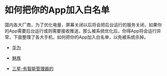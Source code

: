 # 如何把你的App加入白名单

国内各大厂商，为了优化电量，屏幕关闭以后将会把后台运行的服务关闭，如果你的App需要后台运行或则需要接收推送，那么被系统优化后，你得App将会运行异常，下面整理了各大手机，如何把你的App加入白名单，以免被系统杀掉。

* [华为](https://github.com/lorcanluo/androidwhitelist/blob/master/huawei/%E5%8D%8E%E4%B8%BA%E6%89%8B%E6%9C%BA%E6%B7%BB%E5%8A%A0%E7%99%BD%E5%90%8D%E5%8D%95.md)

* [魅族](https://github.com/lorcanluo/androidwhitelist/blob/master/meizhu/%E9%AD%85%E6%97%8F%E6%80%8E%E4%B9%88%E8%AE%BE%E7%BD%AE%E7%99%BD%E5%90%8D%E5%8D%95.md)

* [三星-有智能管理器的](https://github.com/lorcanluo/androidwhitelist/blob/master/sanxing/%E4%B8%89%E6%98%9F%EF%BC%88%E5%B8%A6%E6%99%BA%E8%83%BD%E7%AE%A1%E7%90%86%E5%99%A8%E7%9A%84%EF%BC%89%E5%A6%82%E4%BD%95%E6%B7%BB%E5%8A%A0%E7%99%BD%E5%90%8D%E5%8D%95.md)


